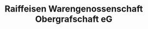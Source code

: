 ---
title: "Raiffeisen Warengenossenschaft Obergrafschaft eG"
url: /schuettorf/raiffeisen-warengenossenschaft-obergrafschaft-eg/
shop: Landwirtschaftlich
---